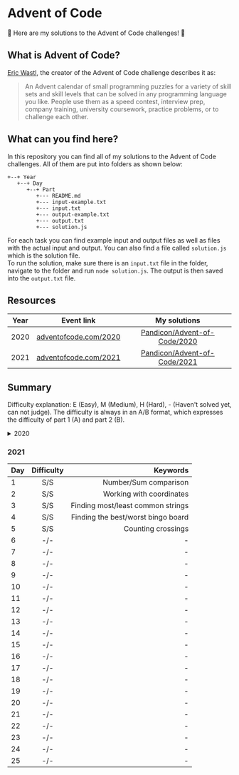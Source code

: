 # Advent of Code
🎄 Here are my solutions to the Advent of Code challenges! 🎄

## What is Advent of Code?
[Eric Wastl](http://was.tl/), the creator of the Advent of Code challenge describes it as:
> An Advent calendar of small programming puzzles for a variety of skill sets and skill levels that can be solved in any programming language you like. People use them as a speed contest, interview prep, company training, university coursework, practice problems, or to challenge each other.

## What can you find here?
In this repository you can find all of my solutions to the Advent of Code challenges. All of them are put into folders as shown below:
```
+--+ Year
   +--+ Day
      +--+ Part
         +--- README.md
         +--- input-example.txt
         +--- input.txt
         +--- output-example.txt
         +--- output.txt
         +--- solution.js
```
For each task you can find example input and output files as well as files with the actual input and output. You can also find a file called `solution.js` which is the solution file.<br>
To run the solution, make sure there is an `input.txt` file in the folder, navigate to the folder and run `node solution.js`. The output is then saved into the `output.txt` file.

## Resources
| Year | Event link | My solutions |
|---|:---:|:---:|
| 2020 | [adventofcode.com/2020](https://adventofcode.com/2020) | [Pandicon/Advent-of-Code/2020](https://github.com/Pandicon/Advent-of-Code/tree/main/2020) |
| 2021 | [adventofcode.com/2021](https://adventofcode.com/2021) | [Pandicon/Advent-of-Code/2021](https://github.com/Pandicon/Advent-of-Code/tree/main/2021) |

## Summary
Difficulty explanation: E (Easy), M (Medium), H (Hard), - (Haven't solved yet, can not judge). The difficulty is always in an A/B format, which expresses the difficulty of part 1 (A) and part 2 (B).
<details>
  <summary>2020</summary>

| Day | Difficulty | Keywords |
| --- |:--------:| -------------------------------:|
|  1  |   S/S    | Finding 2/3 numbers summing to 2020 |
|  2  |   S/S    | String validation, XOR |
|  3  |   S/S    | Counting |
|  4  |   S/S    | String validation |
|  5  |   S/S    | Binary numbers, finding missing number |
|  6  |   -/-    | - |
|  7  |   -/-    | - |
|  8  |   -/-    | - |
|  9  |   -/-    | - |
| 10  |   -/-    | - |
| 11  |   -/-    | - |
| 12  |   -/-    | - |
| 13  |   -/-    | - |
| 14  |   -/-    | - |
| 15  |   -/-    | - |
| 16  |   -/-    | - |
| 17  |   -/-    | - |
| 18  |   -/-    | - |
| 19  |   -/-    | - |
| 20  |   -/-    | - |
| 21  |   -/-    | - |
| 22  |   -/-    | - |
| 23  |   -/-    | - |
| 24  |   -/-    | - |
| 25  |   -/-    | - |
</details>

### 2021
| Day | Difficulty | Keywords |
| --- |:--------:| -------------------------------:|
|  1  |   S/S    | Number/Sum comparison |
|  2  |   S/S    | Working with coordinates |
|  3  |   S/S    | Finding most/least common strings |
|  4  |   S/S    | Finding the best/worst bingo board |
|  5  |   S/S    | Counting crossings |
|  6  |   -/-    | - |
|  7  |   -/-    | - |
|  8  |   -/-    | - |
|  9  |   -/-    | - |
| 10  |   -/-    | - |
| 11  |   -/-    | - |
| 12  |   -/-    | - |
| 13  |   -/-    | - |
| 14  |   -/-    | - |
| 15  |   -/-    | - |
| 16  |   -/-    | - |
| 17  |   -/-    | - |
| 18  |   -/-    | - |
| 19  |   -/-    | - |
| 20  |   -/-    | - |
| 21  |   -/-    | - |
| 22  |   -/-    | - |
| 23  |   -/-    | - |
| 24  |   -/-    | - |
| 25  |   -/-    | - |